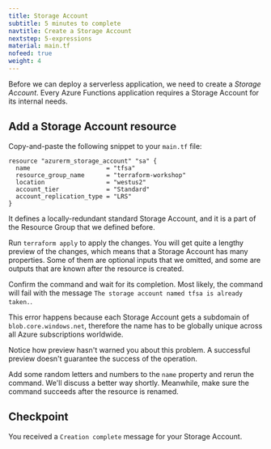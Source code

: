 ```yaml
---
title: Storage Account
subtitle: 5 minutes to complete
navtitle: Create a Storage Account
nextstep: 5-expressions
material: main.tf
nofeed: true
weight: 4
---
```


Before we can deploy a serverless application, we need to create a *Storage Account*. Every Azure Functions application requires a Storage Account for its internal needs.

## Add a Storage Account resource

Copy-and-paste the following snippet to your `main.tf` file:

``` hcl
resource "azurerm_storage_account" "sa" {
  name                     = "tfsa"
  resource_group_name      = "terraform-workshop"
  location                 = "westus2"
  account_tier             = "Standard"
  account_replication_type = "LRS"
}
```

It defines a locally-redundant standard Storage Account, and it is a part of the Resource Group that we defined before.

Run `terraform apply` to apply the changes. You will get quite a lengthy preview of the changes, which means that a Storage Account has many properties. Some of them are optional inputs that we omitted, and some are outputs that are known after the resource is created.

Confirm the command and wait for its completion. Most likely, the command will fail with the message `The storage account named tfsa is already taken.`.

This error happens because each Storage Account gets a subdomain of `blob.core.windows.net`, therefore the name has to be globally unique across all Azure subscriptions worldwide.

Notice how preview hasn't warned you about this problem. A successful preview doesn't guarantee the success of the operation.

Add some random letters and numbers to the `name` property and rerun the command. We'll discuss a better way shortly. Meanwhile, make sure the command succeeds after the resource is renamed.

## Checkpoint

You received a `Creation complete` message for your Storage Account.

